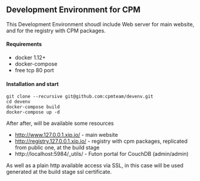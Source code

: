 ## Development Environment for CPM
This Development Environment shoudl include Web server for main website, and for the registry with CPM packages.

#### Requirements 
- docker 1.12+
- docker-compose
- free tcp 80 port

#### Installation and start
```
git clone --recursive git@github.com:cpmteam/devenv.git
cd devenv
docker-compose build
docker-compose up -d
```

After after, will be available some resources
- http://www.127.0.0.1.xip.io/ - main website
- http://registry.127.0.0.1.xip.io/ - registry with cpm packages, replicated from public one, at the build stage
- http://localhost:5984/_utils/ - Futon portal for CouchDB (admin/admin)

As well as a plain http available access via SSL, in this case will be used generated at the build stage ssl certificate.
